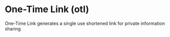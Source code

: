 # One-Time Link (otl)
One-Time Link generates a single use shortened link for private information sharing
